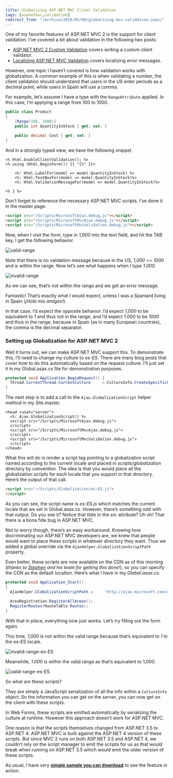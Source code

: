 ```yaml
---
title: Globalizing ASP.NET MVC Client Validation
tags: [aspnetmvc,validation]
redirect_from: "/archive/2010/05/09/globalizing-mvc-validation.aspx/"
---
```


One of my favorite features of ASP.NET MVC 2 is the support for client
validation. I’ve covered a bit about validation in the following two
posts:

-   [ASP.NET MVC 2 Custom
    Validation](https://haacked.com/archive/2009/11/19/aspnetmvc2-custom-validation.aspx "Custom Validation")
    covers writing a custom client validator.
-   [Localizing ASP.NET MVC
    Validation](https://haacked.com/archive/2009/12/07/localizing-aspnetmvc-validation.aspx "Localizing Validation")
    covers localizing error messages.

However, one topic I haven’t covered is how validation works with
globalization. A common example of this is when validating a number, the
client validation should understand that users in the US enter periods
as a decimal point, while users in Spain will use a comma.

For example, let’s assume I have a type with the `RangeAttribute`
applied. In this case, I’m applying a range from 100 to 1000.

```csharp
public class Product
{
    [Range(100, 1000)]
    public int QuantityInStock { get; set; }

    public decimal Cost { get; set; }
}
```

And in a strongly typed view, we have the following snippet.

```aspx-cs
<% Html.EnableClientValidation(); %>
<% using (Html.BeginForm()) {{ "{%" }}>

    <%: Html.LabelFor(model => model.QuantityInStock) %>
    <%: Html.TextBoxFor(model => model.QuantityInStock)%>
    <%: Html.ValidationMessageFor(model => model.QuantityInStock)%>

<% } %>
```

Don’t forget to reference the necessary ASP.NET MVC scripts. I’ve done
it in the master page.

```html
<script src="/Scripts/MicrosoftAjax.debug.js"></script>
<script src="/Scripts/MicrosoftMvcAjax.debug.js"></script>
<script src="/Scripts/MicrosoftMvcValidation.debug.js"></script>
```

Now, when I visit the form, type in *1,000* into the text field, and hit
the TAB key, I get the following behavior.

![valid-range](https://haacked.com/assets/images/haacked_com/WindowsLiveWriter/GlobalizingASP.NETMVCClientValidation_A13C/valid-range_3.png "valid-range")

Note that there is no validation message because in the US, *1,000 ==
1000* and is within the range. Now let’s see what happens when I type
*1.000*.

![invalid-range](https://haacked.com/assets/images/haacked_com/WindowsLiveWriter/GlobalizingASP.NETMVCClientValidation_A13C/invalid-range_6.png "invalid-range")

As we can see, that’s not within the range and we get an error message.

Fantastic! That’s exactly what I would expect, unless I was a Spaniard
living in Spain (*¡Hola mis amigos!*).

In that case, I’d expect the opposite behavior. I’d expect *1,000* to be
equivalent to *1* and thus not in the range, and I’d expect *1.000* to
be *1000* and thus in the range, because in Spain (as in many European
countries), the comma is the decimal separator.

### Setting up Globalization for ASP.NET MVC 2

Well it turns out, we can make ASP.NET MVC support this. To demonstrate
this, I’ll need to change my culture to *es-ES*. There are many blog
posts that cover how to do this automatically based on the request
culture. I’ll just set it in my Global.asax.cs file for demonstration
purposes.

```csharp
protected void Application_BeginRequest() {
  Thread.CurrentThread.CurrentCulture     = CultureInfo.CreateSpecificCulture("es-ES");
}
```

The next step is to add a call to the `Ajax.GlobalizationScript` helper
method in my Site.master.

```aspx-cs
<head runat="server">
  <%: Ajax.GlobalizationScript() %>
  <script src="/Scripts/MicrosoftAjax.debug.js">
  </script>
  <script src="/Scripts/MicrosoftMvcAjax.debug.js">
  </script>
  <script src="/Scripts/MicrosoftMvcValidation.debug.js">
  </script>
</head>
```

What this will do is render a script tag pointing to a globalization
script named according to the current locale and placed in
*scripts/globalization* directory by convention. The idea is that you
would place all the globalization scripts for each locale that you
support in that directory. Here’s the output of that call.

```html
<script src="~/Scripts/Globalization/es-ES.js">
</script>
```

As you can see, the script name is *es-ES.js* which matches the current
locale that we set in Global.asax.cs. However, there’s something odd
with that output. Do you see it? Notice that tilde in the *src*
attribute? Uh oh! That there is a bona fide bug in ASP.NET MVC.

Not to worry though, there’s an easy workaround. Knowing how
discriminating our ASP.NET MVC developers are, we knew that people would
want to place these scripts in whatever directory they want. Thus we
added a global override via the `AjaxHelper.GlobalizationScriptPath`
property.

Even better, these scripts are now available on the CDN as of this
morning (*thanks to
[Stephen](http://stephenwalther.com/ "Stephen Walther") and his team for
getting this done!*), so you can specify the CDN as the default
location. Here’s what I have in my *Global.asax.cs*.

```csharp
protected void Application_Start()
{
  AjaxHelper.GlobalizationScriptPath =     "http://ajax.microsoft.com/ajax/4.0/1/globalization/";
            
  AreaRegistration.RegisterAllAreas();
  RegisterRoutes(RouteTable.Routes);
}
```

With that in place, everything now just works. Let’s try filling out the
form again.

This time, *1,000* is not within the valid range because that’s
equivalent to *1* in the es-ES locale.

![invalid-range-es-ES](https://haacked.com/assets/images/haacked_com/WindowsLiveWriter/GlobalizingASP.NETMVCClientValidation_A13C/invalid-range-es-ES_3.png "invalid-range-es-ES")

Meanwhile, *1.000* is within the valid range as that’s equivalent to
1,000.

![valid-range-es-ES](https://haacked.com/assets/images/haacked_com/WindowsLiveWriter/GlobalizingASP.NETMVCClientValidation_A13C/valid-range-es-ES_3.png "valid-range-es-ES")

So what are these scripts?

They are simply a JavaScript serialization of all the info within a
`CultureInfo` object. So the information you can get on the server, you
can now get on the client with these scripts.

In Web Forms, these scripts are emitted automatically by serializing the
culture at runtime. However this approach doesn’t work for ASP.NET MVC.

One reason is that the scripts themselves changed from ASP.NET 3.5 to
ASP.NET 4. ASP.NET MVC is built against the ASP.NET 4 version of these
scripts. But since MVC 2 runs on both ASP.NET 3.5 and ASP.NET 4, we
couldn’t rely on the script manager to emit the scripts for us as that
would break when running on ASP.NET 3.5 which would emit the older
version of these scripts.

As usual, I have very **[simple sample you can
download](http://code.haacked.com/mvc-2/GlobalizationDemo.zip "Globalization Sample")**
to see the feature in action.

